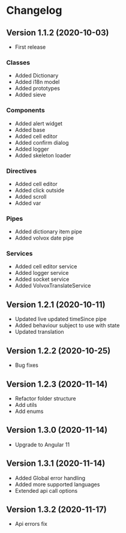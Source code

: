 # Changelog

## Version 1.1.2 (2020-10-03)

- First release

### Classes

- Added Dictionary
- Added i18n model
- Added prototypes
- Added sieve

### Components

- Added alert widget
- Added base
- Added cell editor
- Added confirm dialog
- Added logger
- Added skeleton loader

### Directives

- Added cell editor
- Added click outside
- Added scroll
- Added var

### Pipes

- Added dictionary item pipe
- Added volvox date pipe

### Services

- Added cell editor service
- Added logger service
- Added socket service
- Added VolvoxTranslateService

## Version 1.2.1 (2020-10-11)
- Updated live updated timeSince pipe
- Added behaviour subject to use with state
- Updated translation

## Version 1.2.2 (2020-10-25)
- Bug fixes

## Version 1.2.3 (2020-11-14)
- Refactor folder structure
- Add utils
- Add enums

## Version 1.3.0 (2020-11-14)
- Upgrade to Angular 11

## Version 1.3.1 (2020-11-14)
- Added Global error handling
- Added more supported languages
- Extended api call options

## Version 1.3.2 (2020-11-17)
- Api errors fix